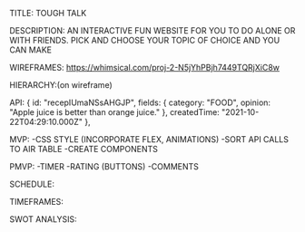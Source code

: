 TITLE: TOUGH TALK

DESCRIPTION: AN INTERACTIVE FUN WEBSITE FOR YOU TO DO ALONE OR WITH FRIENDS. PICK AND CHOOSE YOUR TOPIC OF CHOICE AND YOU CAN MAKE 

WIREFRAMES: https://whimsical.com/proj-2-N5jYhPBjh7449TQRjXiC8w

HIERARCHY:(on wireframe)

API: 
{
id: "recepIUmaNSsAHGJP",
fields: {
category: "FOOD",
opinion: "Apple juice is better than orange juice."
},
createdTime: "2021-10-22T04:29:10.000Z"
},

MVP: 
-CSS STYLE (INCORPORATE FLEX, ANIMATIONS)
-SORT API CALLS TO AIR TABLE
-CREATE COMPONENTS

PMVP:
-TIMER
-RATING (BUTTONS)
-COMMENTS

SCHEDULE:

TIMEFRAMES:

SWOT ANALYSIS: